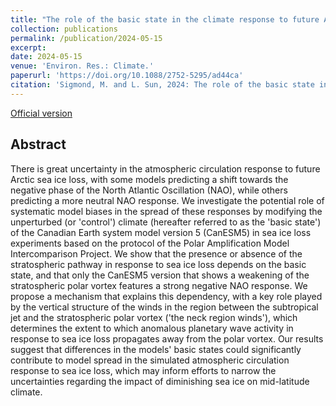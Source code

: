 ```yaml
---
title: "The role of the basic state in the climate response to future Arctic sea ice loss"
collection: publications
permalink: /publication/2024-05-15
excerpt: 
date: 2024-05-15
venue: 'Environ. Res.: Climate.'
paperurl: 'https://doi.org/10.1088/2752-5295/ad44ca'
citation: 'Sigmond, M. and L. Sun, 2024: The role of the basic state in the climate response to future Arctic sea ice loss,  <i>Environ. Res. Climate</i>, 3, 031002, doi:10.1088/2752-5295/ad44ca.'
---
```


[Official version](https://doi.org/10.1088/2752-5295/ad44ca)

## Abstract
There is great uncertainty in the atmospheric circulation response to future Arctic sea ice loss, with some models predicting a shift towards the negative phase of the North Atlantic Oscillation (NAO), while others predicting a more neutral NAO response. We investigate the potential role of systematic model biases in the spread of these responses by modifying the unperturbed (or 'control') climate (hereafter referred to as the 'basic state') of the Canadian Earth system model version 5 (CanESM5) in sea ice loss experiments based on the protocol of the Polar Amplification Model Intercomparison Project. We show that the presence or absence of the stratospheric pathway in response to sea ice loss depends on the basic state, and that only the CanESM5 version that shows a weakening of the stratospheric polar vortex features a strong negative NAO response. We propose a mechanism that explains this dependency, with a key role played by the vertical structure of the winds in the region between the subtropical jet and the stratospheric polar vortex ('the neck region winds'), which determines the extent to which anomalous planetary wave activity in response to sea ice loss propagates away from the polar vortex. Our results suggest that differences in the models' basic states could significantly contribute to model spread in the simulated atmospheric circulation response to sea ice loss, which may inform efforts to narrow the uncertainties regarding the impact of diminishing sea ice on mid-latitude climate.
